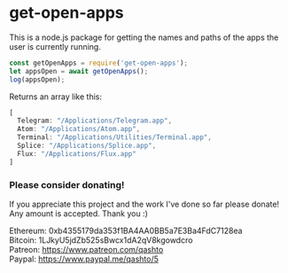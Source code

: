 # get-open-apps

This is a node.js package for getting the names and paths of the apps the user is currently running.

```JavaScript
const getOpenApps = require('get-open-apps');
let appsOpen = await getOpenApps();
log(appsOpen);
```

Returns an array like this:

```JavaScript
[
  Telegram: "/Applications/Telegram.app",
  Atom: "/Applications/Atom.app",
  Terminal: "/Applications/Utilities/Terminal.app",
  Splice: "/Applications/Splice.app",
  Flux: "/Applications/Flux.app"
]
```

### Please consider donating!

If you appreciate this project and the work I've done so far please donate!  Any amount is accepted.  Thank you :)

Ethereum: 0xb4355179da353f1BA4AA0BB5a7E3Ba4FdC7128ea  
Bitcoin: 1LJkyU5jdZb525sBwcx1dA2qV8kgowdcro  
Patreon: <https://www.patreon.com/qashto>  
Paypal: <https://www.paypal.me/qashto/5>
